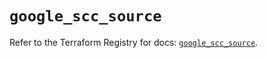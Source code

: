 # `google_scc_source`

Refer to the Terraform Registry for docs: [`google_scc_source`](https://registry.terraform.io/providers/hashicorp/google-beta/6.20.0/docs/resources/google_scc_source).
